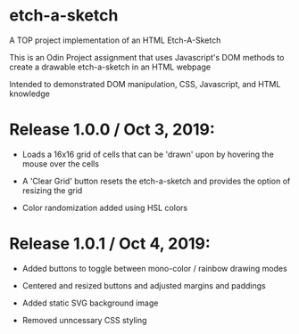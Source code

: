 # etch-a-sketch
A TOP project implementation of an HTML Etch-A-Sketch 

This is an Odin Project assignment that uses Javascript's DOM methods to create a drawable etch-a-sketch in an HTML webpage

Intended to demonstrated DOM manipulation, CSS, Javascript, and HTML knowledge

Release 1.0.0 / Oct 3, 2019:
==============================
- Loads a 16x16 grid of cells that can be 'drawn' upon by hovering the mouse over the cells

- A 'Clear Grid' button resets the etch-a-sketch and provides the option of resizing the grid

- Color randomization added using HSL colors

Release 1.0.1 / Oct 4, 2019:
==============================
- Added buttons to toggle between mono-color / rainbow drawing modes

- Centered and resized buttons and adjusted margins and paddings

- Added static SVG background image

- Removed unncessary CSS styling

 
